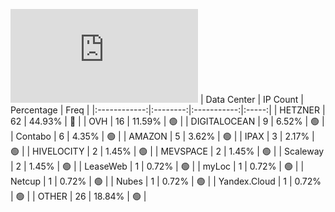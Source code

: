 ![Diagramm](https://github.com/obajay/StateSync-snapshots/blob/main/Projects/Juno/1/README.md)
| Data Center | IP Count | Percentage | Freq |
|:------------:|:--------:|:-----------:|:-----:|
| HETZNER | 62 | 44.93% | 🔴 |
| OVH | 16 | 11.59% | 🟢 |
| DIGITALOCEAN | 9 | 6.52% | 🟢 |
| Contabo | 6 | 4.35% | 🟢 |
| AMAZON | 5 | 3.62% | 🟢 |
| IPAX | 3 | 2.17% | 🟢 |
| HIVELOCITY | 2 | 1.45% | 🟢 |
| MEVSPACE | 2 | 1.45% | 🟢 |
| Scaleway | 2 | 1.45% | 🟢 |
| LeaseWeb | 1 | 0.72% | 🟢 |
| myLoc | 1 | 0.72% | 🟢 |
| Netcup | 1 | 0.72% | 🟢 |
| Nubes | 1 | 0.72% | 🟢 |
| Yandex.Cloud | 1 | 0.72% | 🟢 |
| OTHER | 26 | 18.84% | 🟢 |